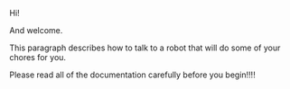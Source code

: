 Hi! 

And welcome.


This paragraph describes how to talk to a robot that will do some of your chores for you.



Please read all of the documentation carefully before you begin!!!!